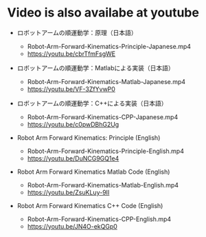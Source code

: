 # Video is also availabe at youtube
- ロボットアームの順運動学：原理（日本語）
	- Robot-Arm-Forward-Kinematics-Principle-Japanese.mp4
	- https://youtu.be/cbrTfmFsgWE
- ロボットアームの順運動学：Matlabによる実装（日本語）
	- Robot-Arm-Forward-Kinematics-Matlab-Japanese.mp4
	- https://youtu.be/VF-3ZfYvwP0
- ロボットアームの順運動学：C++による実装（日本語）
	- Robot-Arm-Forward-Kinematics-CPP-Japanese.mp4
	- https://youtu.be/c0pwDBhG2Ug

- Robot Arm Forward Kinematics: Principle (English)
	- Robot-Arm-Forward-Kinematics-Principle-English.mp4
	- https://youtu.be/DuNCG9GQ1e4
- Robot Arm Forward Kinematics Matlab Code (English)
	- Robot-Arm-Forward-Kinematics-Matlab-English.mp4
	- https://youtu.be/ZsuKLuy-9II
- Robot Arm Forward Kinematics C++ Code (English)
	- Robot-Arm-Forward-Kinematics-CPP-English.mp4
	- https://youtu.be/JN4O-ekQGp0


